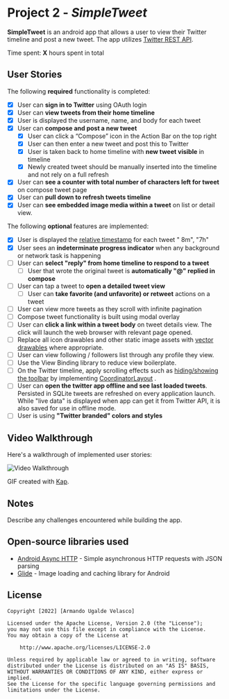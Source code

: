 # Project 2 - *SimpleTweet*

**SimpleTweet** is an android app that allows a user to view their Twitter timeline and post a new
tweet. The app utilizes [Twitter REST API](https://dev.twitter.com/rest/public).

Time spent: **X** hours spent in total

## User Stories

The following **required** functionality is completed:

* [X]	User can **sign in to Twitter** using OAuth login
* [X]	User can **view tweets from their home timeline**
* [X] User is displayed the username, name, and body for each tweet
* [X] User can **compose and post a new tweet**
    * [X] User can click a “Compose” icon in the Action Bar on the top right
    * [X] User can then enter a new tweet and post this to Twitter
    * [X] User is taken back to home timeline with **new tweet visible** in timeline
    * [X] Newly created tweet should be manually inserted into the timeline and not rely on a full
      refresh
* [X] User can **see a counter with total number of characters left for tweet** on compose tweet
  page
* [X] User can **pull down to refresh tweets timeline**
* [X] User can **see embedded image media within a tweet** on list or detail view.

The following **optional** features are implemented:

* [X] User is displayed
  the [relative timestamp](https://gist.github.com/nesquena/f786232f5ef72f6e10a7) for each tweet "
  8m", "7h"
* [X] User sees an **indeterminate progress indicator** when any background or network task is
  happening
* [ ] User can **select "reply" from home timeline to respond to a tweet**
  * [ ] User that wrote the original tweet is **automatically "@" replied in compose**
* [ ] User can tap a tweet to **open a detailed tweet view**
  * [ ] User can **take favorite (and unfavorite) or retweet** actions on a tweet
* [ ] User can view more tweets as they scroll with infinite pagination
* [ ] Compose tweet functionality is built using modal overlay
* [ ] User can **click a link within a tweet body** on tweet details view. The click will launch the
  web browser with relevant page opened.
* [ ] Replace all icon drawables and other static image assets
  with [vector drawables](http://guides.codepath.org/android/Drawables#vector-drawables) where
  appropriate.
* [ ] User can view following / followers list through any profile they view.
* [ ] Use the View Binding library to reduce view boilerplate.
* [ ] On the Twitter timeline, apply scrolling effects such
  as [hiding/showing the toolbar](http://guides.codepath.org/android/Using-the-App-ToolBar#reacting-to-scroll)
  by
  implementing [CoordinatorLayout](http://guides.codepath.org/android/Handling-Scrolls-with-CoordinatorLayout#responding-to-scroll-events)
  .
* [ ] User can **open the twitter app offline and see last loaded tweets**. Persisted in SQLite
  tweets are refreshed on every application launch. While "live data" is displayed when app can get
  it from Twitter API, it is also saved for use in offline mode.
* [ ] User is using **"Twitter branded" colors and styles**

## Video Walkthrough

Here's a walkthrough of implemented user stories:

<img src='http://i.imgur.com/link/to/your/gif/file.gif' title='Video Walkthrough' width='' alt='Video Walkthrough' />

GIF created with [Kap](https://getkap.co/).

## Notes

Describe any challenges encountered while building the app.

## Open-source libraries used

- [Android Async HTTP](https://github.com/loopj/android-async-http) - Simple asynchronous HTTP
  requests with JSON parsing
- [Glide](https://github.com/bumptech/glide) - Image loading and caching library for Android

## License

    Copyright [2022] [Armando Ugalde Velasco]

    Licensed under the Apache License, Version 2.0 (the "License");
    you may not use this file except in compliance with the License.
    You may obtain a copy of the License at

        http://www.apache.org/licenses/LICENSE-2.0

    Unless required by applicable law or agreed to in writing, software
    distributed under the License is distributed on an "AS IS" BASIS,
    WITHOUT WARRANTIES OR CONDITIONS OF ANY KIND, either express or implied.
    See the License for the specific language governing permissions and
    limitations under the License.